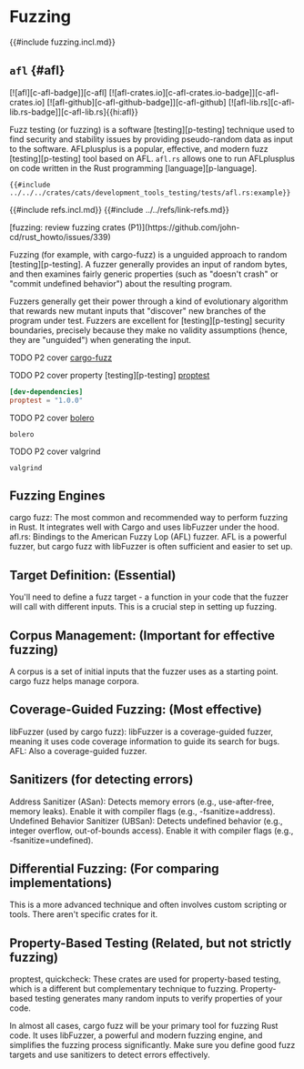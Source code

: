 # Fuzzing

{{#include fuzzing.incl.md}}

## `afl` {#afl}

[![afl][c-afl-badge]][c-afl] [![afl-crates.io][c-afl-crates.io-badge]][c-afl-crates.io] [![afl-github][c-afl-github-badge]][c-afl-github] [![afl-lib.rs][c-afl-lib.rs-badge]][c-afl-lib.rs]{{hi:afl}}

Fuzz testing (or fuzzing) is a software [testing][p-testing] technique used to find security and stability issues by providing pseudo-random data as input to the software. AFLplusplus is a popular, effective, and modern fuzz [testing][p-testing] tool based on AFL. `afl.rs` allows one to run AFLplusplus on code written in the Rust programming [language][p-language].

```rust,editable
{{#include ../../../crates/cats/development_tools_testing/tests/afl.rs:example}}
```

{{#include refs.incl.md}}
{{#include ../../refs/link-refs.md}}

<div class="hidden">
[fuzzing: review fuzzing crates (P1)](https://github.com/john-cd/rust_howto/issues/339)

Fuzzing (for example, with cargo-fuzz) is a unguided approach to random [testing][p-testing]. A fuzzer generally provides an input of random bytes, and then examines fairly generic properties (such as "doesn't crash" or "commit undefined behavior") about the resulting program.

Fuzzers generally get their power through a kind of evolutionary algorithm that rewards new mutant inputs that "discover" new branches of the program under test. Fuzzers are excellent for [testing][p-testing] security boundaries, precisely because they make no validity assumptions (hence, they are "unguided") when generating the input.

TODO P2 cover [cargo-fuzz](https://github.com/rust-fuzz/cargo-fuzz)

TODO P2 cover property [testing][p-testing] [proptest](https://github.com/proptest-rs/proptest)

```toml
[dev-dependencies]
proptest = "1.0.0"
```

TODO P2 cover [bolero](https://github.com/camshaft/bolero/)

`bolero`

TODO P2 cover valgrind

`valgrind`

## Fuzzing Engines

cargo fuzz: The most common and recommended way to perform fuzzing in Rust. It integrates well with Cargo and uses libFuzzer under the hood.
afl.rs: Bindings to the American Fuzzy Lop (AFL) fuzzer. AFL is a powerful fuzzer, but cargo fuzz with libFuzzer is often sufficient and easier to set up.

## Target Definition: (Essential)

You'll need to define a fuzz target - a function in your code that the fuzzer will call with different inputs. This is a crucial step in setting up fuzzing.

## Corpus Management: (Important for effective fuzzing)

A corpus is a set of initial inputs that the fuzzer uses as a starting point. cargo fuzz helps manage corpora.

## Coverage-Guided Fuzzing: (Most effective)

libFuzzer (used by cargo fuzz): libFuzzer is a coverage-guided fuzzer, meaning it uses code coverage information to guide its search for bugs.
AFL: Also a coverage-guided fuzzer.

## Sanitizers (for detecting errors)

Address Sanitizer (ASan): Detects memory errors (e.g., use-after-free, memory leaks). Enable it with compiler flags (e.g., -fsanitize=address).
Undefined Behavior Sanitizer (UBSan): Detects undefined behavior (e.g., integer overflow, out-of-bounds access). Enable it with compiler flags (e.g., -fsanitize=undefined).

## Differential Fuzzing: (For comparing implementations)

This is a more advanced technique and often involves custom scripting or tools. There aren't specific crates for it.

## Property-Based Testing (Related, but not strictly fuzzing)

proptest, quickcheck: These crates are used for property-based testing, which is a different but complementary technique to fuzzing. Property-based testing generates many random inputs to verify properties of your code.

In almost all cases, cargo fuzz will be your primary tool for fuzzing Rust code. It uses libFuzzer, a powerful and modern fuzzing engine, and simplifies the fuzzing process significantly. Make sure you define good fuzz targets and use sanitizers to detect errors effectively.

</div>
